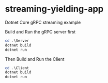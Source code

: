 # streaming-yielding-app

Dotnet Core gRPC streaming example

Build and Run the gRPC server first

```powershell
cd .\Server
dotnet build
dotnet run
```

Then Build and Run the Client

```powershell
cd .\Client
dotnet build
dotnet run
```
